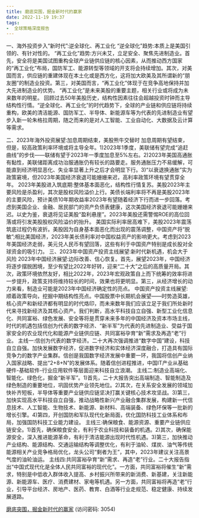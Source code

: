 ```yaml
---
title: 磨底突围，掘金新时代的赢家
date: 2022-11-19 19:37
tags:
-  全球策略深度报告
---
```

一、海外投资步入“新时代”:逆全球化、再工业化
“逆全球化”趋势:本质上是美国引领的、有针对性的。
“再工业化”趋势:方兴未艾，立足安全、聚焦先进制造业。首先，安全将是美国试图重构全球产业链供应链的核心因素，从而推动西方国家的“再工业化”布局，国防军工、能源转型等领域的开支将会持续增加。其次，对美国而言，供应链的重建体现在本土化或是西方化，这将加大欧美及其所谓新的“朋友圈”的制造业投资。第三，对美国而言，“再工业化”体现于在竞争高地保持并加大先进制造业的优势。
“再工业化”是未来美股的重要主题，相关行业或将成为未来数年的明星。
回顾过去50年美股历史，结构性因素往往会超越投资时钟而主导结构性行情。“逆全球化、再工业化”的时代趋势下，全球的产业链和供应链将持续重构，欧美的清洁能源、国防军工、半导体、新能源车等为代表的先进制造业有望步入新一轮朱格拉周期，随之而来的是对人工智能、工业自动化、大数据及云计算等需求。
<!-- more -->
二、2023年海外投资展望:加息周期结束，美股熊牛交替时
加息周期有望结束，但是，较高政策利率环境或将主导全年。1)2023年1季度，美联储有望完成“追赶曲线”的步伐——联储有望于2023年一季度加息至5%左右。2)2023年美国高通胀有黏性，美联储距离成功治服通胀仍有较长的路要走。服务通胀压力不易缓解，可能直到经济明显恶化、失业率显著上升之后才会明显下行。3)“以衰退换通胀”实为政策窘境，但2023年美国经济衰退可能姗姗来迟，高利率政策环境有望贯穿全年。
2023年美股进入筑底期:整体基本面恶化，结构性行情复苏。美股2023年主要风险是杀盈利，其次是股权风险溢价上行。美债长端利率将不再是美股2023年的主要风险，预计美债10年期收益率2023年有望随着经济下行而进一步回落。考虑到美国企业、金融、居民部门的资产负债表健康，这次美国经济衰退可能姗姗来迟。以史为鉴，衰退将见证美股“盈利悬崖”。2023年美股还需警惕ROE的高位回落或将引发美股股权风险溢价的抬升。
美国实际利率居高难下，美股2023年震荡筑底过程仍有波折。美股因为自身基本面恶化而出现的震荡调整，中国资产将“脱敏”;相比美国经济，2023年美长债利率对中国权益资产的影响更大。考虑到2023年美国经济走弱，美元兑人民币有望回落，这些有利于中国资产特别是成长股对全球资金的吸引力。
三、2023年中国资产投资主线展望:新时代新机遇，机会大于风险
2023年中国经济展望:边际改善、信心恢复。首先，展望2023年，中国经济将逐步摆脱困境，至少有望比2022年好转，迎来“二十大”之后的高质量开局。其次，政策环境依然友好，相比2022年，2023年宏观政策自上而下统筹的效率将进一步提升，政策支持将维持较长的时间，效果也将更明显。第三，从经济增长的动力来看，制造业可能是2023年中国经济确定性的亮点。
中国资产投资主线展望:顺着政策导向，挖掘中期结构性亮点。中国股票中长期机会展望——时势造英雄，核心资产和新经济都有明显的时代烙印，而未来数年我们应该立足于我们所处新时代来寻找新经济及其核心资产。我们判断，高水平科技自立自强、新型工业化信息化、共同富裕、绿色发展、安全等将是贯穿未来多年的中国经济及资本市场主线，时代的机遇包括信创为代表的数字经济、“新半军”为代表的先进制造业、受益于国家安全的农业现代化和能源产业链供应链、共同富裕孕育“新”需求及再造“老”行业。
主线一:信创为代表的数字经济。二十大再次强调推进“数字中国”建设，科技自立自强。加快发展数字经济，促进数字经济和实体经济深度融合，打造具有国际竞争力的数字产业集群。信创是我国数字经济发展中重要一环，我国将信创产业纳入国家战略、提出“2+8+N”的发展体系。随着信创进程推进，中国IT产业从基础硬件-基础软件-行业应用软件等层面迎来科技自立浪潮。
主线二:制造业高端化、智能化、绿色化，掘金“新半军”。1)首先，二十大报告突出高端制造、智能制造及绿色制造的重要地位，巩固优势产业领先地位。2)其次，在关系安全发展的领域加快补齐短板，半导体等重要产业链供应链坚决打赢关键核心技术攻坚战。3)第三，加快实现高水平科技自立自强，推动战略性新兴产业融合集群发展，构建新一代信息技术、人工智能、生物技术、新能源、新材料、高端装备、绿色环保等一批新的增长引擎。4)第四，开创国防和军队现代化新局面，优化国防科技工业体系和布局，加强国防科技工业能力建设。
主线三:确保粮食、能源资源、重要产业链供应链安全。1)首先，确保粮食安全，有利于农业科技和装备的机遇。2)其次，确保能源安全，深入推进能源革命，有利于清洁能源出现时代性机遇。3)第三，加快推动产业结构、能源结构、交通运输结构等调整优化，有利于油轮、煤炭、油气等传统能源相关产业竞争格局优化，龙头公司“剩者为王”，其中，2023年建议关注高景气度的油轮油运。
主线四:共同富裕孕育“新”需求、再造“老”行业。二十大报告指出“中国式现代化是全体人民共同富裕的现代化”。一方面，共同富裕将催生“新”需求，特别是中低收入群体收入提高、乡村振兴所带来的新消费、新基建，关注新能源、新能源车、医疗、消费建材、家电等机遇。另一方面，共同富裕将再造“老”行业，引导平台经济、房地产、医药、教育、白酒等行业走规范、稳定健康、持续发展道路。

[磨底突围，掘金新时代的赢家](https://url12.ctfile.com/f/3948612-727981605-a12a21?p=3054)
(访问密码: 3054)
